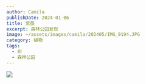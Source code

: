 ```yaml
---
author: Camila
publishDate: 2024-01-06
title: 紫薇
excerpt: 森林公园发现
image: ~/assets/images/camila/202405/IMG_9194.JPG
category: 植物
tags:
  - 树
  - 森林公园
---
```


![](~/assets/images/camila/202405/IMG_9194.JPG)
